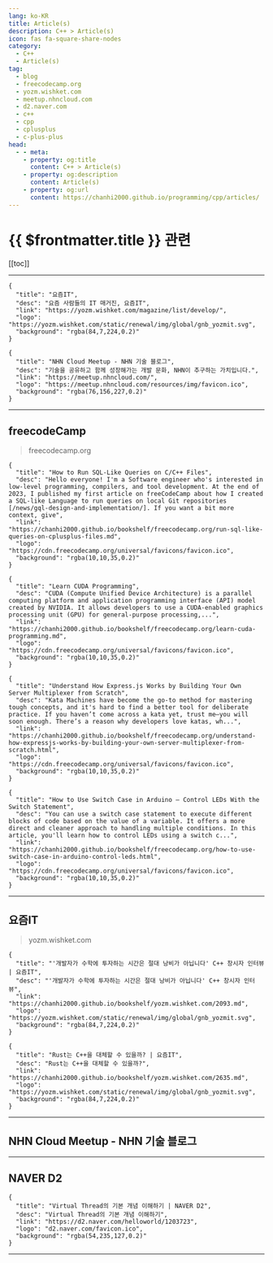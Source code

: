 ```yaml
---
lang: ko-KR
title: Article(s)
description: C++ > Article(s)
icon: fas fa-square-share-nodes
category: 
  - C++
  - Article(s)
tag: 
  - blog
  - freecodecamp.org
  - yozm.wishket.com
  - meetup.nhncloud.com
  - d2.naver.com
  - c++
  - cpp
  - cplusplus
  - c-plus-plus
head:
  - - meta:
    - property: og:title
      content: C++ > Article(s)
    - property: og:description
      content: Article(s)
    - property: og:url
      content: https://chanhi2000.github.io/programming/cpp/articles/
---
```


# {{ $frontmatter.title }} 관련

[[toc]]

---

<SiteInfo
  name="freeCodeCamp Programming Tutorials: Python, JavaScript, Git & More"
  desc="Browse thousands of programming tutorials written by experts. Learn Web Development, Data Science, DevOps, Security, and get developer career advice."
  url="https://freecodecamp.org/news/"
  logo="https://cdn.freecodecamp.org/universal/favicons/favicon.ico"
  preview="https://cdn.freecodecamp.org/platform/universal/fcc_meta_1920X1080-indigo.png"/>

```component VPCard
{
  "title": "요즘IT", 
  "desc": "요즘 사람들의 IT 매거진, 요즘IT", 
  "link": "https://yozm.wishket.com/magazine/list/develop/", 
  "logo": "https://yozm.wishket.com/static/renewal/img/global/gnb_yozmit.svg", 
  "background": "rgba(84,7,224,0.2)"
}
```

```component VPCard
{
  "title": "NHN Cloud Meetup - NHN 기술 블로그",
  "desc": "기술을 공유하고 함께 성장해가는 개발 문화, NHN이 추구하는 가치입니다.",
  "link": "https://meetup.nhncloud.com/",
  "logo": "https://meetup.nhncloud.com/resources/img/favicon.ico",
  "background": "rgba(76,156,227,0.2)"
}
```

<SiteInfo
  name="NAVER D2"
  desc=""
  url="https://d2.naver.com"
  lokafka="d2.naver.com/favicon.ico"
  preview="d2.naver.com/sitebanner.png"/>

---

## <VPIcon icon="fa-brands fa-free-code-camp"/>freecodeCamp

> freecodecamp.org

```component VPCard
{
  "title": "How to Run SQL-Like Queries on C/C++ Files",
  "desc": "Hello everyone! I'm a Software engineer who's interested in low-level programming, compilers, and tool development. At the end of 2023, I published my first article on freeCodeCamp about how I created a SQL-like Language to run queries on local Git repositories [/news/gql-design-and-implementation/]. If you want a bit more context, give",
  "link": "https://chanhi2000.github.io/bookshelf/freecodecamp.org/run-sql-like-queries-on-cplusplus-files.md",
  "logo": "https://cdn.freecodecamp.org/universal/favicons/favicon.ico",
  "background": "rgba(10,10,35,0.2)"
}
```

```component VPCard
{
  "title": "Learn CUDA Programming",
  "desc": "CUDA (Compute Unified Device Architecture) is a parallel computing platform and application programming interface (API) model created by NVIDIA. It allows developers to use a CUDA-enabled graphics processing unit (GPU) for general-purpose processing,...",
  "link": "https://chanhi2000.github.io/bookshelf/freecodecamp.org/learn-cuda-programming.md",
  "logo": "https://cdn.freecodecamp.org/universal/favicons/favicon.ico",
  "background": "rgba(10,10,35,0.2)"
}
```

```component VPCard
{
  "title": "Understand How Express.js Works by Building Your Own Server Multiplexer from Scratch",
  "desc": "Kata Machines have become the go-to method for mastering tough concepts, and it's hard to find a better tool for deliberate practice. If you haven’t come across a kata yet, trust me—you will soon enough. There’s a reason why developers love katas, wh...",
  "link": "https://chanhi2000.github.io/bookshelf/freecodecamp.org/understand-how-expressjs-works-by-building-your-own-server-multiplexer-from-scratch.html",
  "logo": "https://cdn.freecodecamp.org/universal/favicons/favicon.ico",
  "background": "rgba(10,10,35,0.2)"
}
```

```component VPCard
{
  "title": "How to Use Switch Case in Arduino – Control LEDs With the Switch Statement",
  "desc": "You can use a switch case statement to execute different blocks of code based on the value of a variable. It offers a more direct and cleaner approach to handling multiple conditions. In this article, you'll learn how to control LEDs using a switch c...",
  "link": "https://chanhi2000.github.io/bookshelf/freecodecamp.org/how-to-use-switch-case-in-arduino-control-leds.html",
  "logo": "https://cdn.freecodecamp.org/universal/favicons/favicon.ico",
  "background": "rgba(10,10,35,0.2)"
}
```

<!-- END: freecodecamp.org -->

---

## 요즘IT

> yozm.wishket.com

```component VPCard
{
  "title": "'개발자가 수학에 투자하는 시간은 절대 낭비가 아닙니다' C++ 창시자 인터뷰 | 요즘IT",
  "desc": "'개발자가 수학에 투자하는 시간은 절대 낭비가 아닙니다' C++ 창시자 인터뷰",
  "link": "https://chanhi2000.github.io/bookshelf/yozm.wishket.com/2093.md",
  "logo": "https://yozm.wishket.com/static/renewal/img/global/gnb_yozmit.svg", 
  "background": "rgba(84,7,224,0.2)"
}
```

```component VPCard
{
  "title": "Rust는 C++을 대체할 수 있을까? | 요즘IT",
  "desc": "Rust는 C++을 대체할 수 있을까?",
  "link": "https://chanhi2000.github.io/bookshelf/yozm.wishket.com/2635.md",
  "logo": "https://yozm.wishket.com/static/renewal/img/global/gnb_yozmit.svg", 
  "background": "rgba(84,7,224,0.2)"
}
```

<!-- END: yozm.wishket.com -->

---

## NHN Cloud Meetup - NHN 기술 블로그

<SiteInfo
  name="디스어셈블 프레임워크 Capstone-engine 활용하기 | NHN Cloud Meetup"
  desc="디스어셈블 프레임워크 Capstone-engine 활용하기"
  url="https://chanhi2000.github.io/bookshelf/meetup.nhncloud.com/378.md"
  logo="https://meetup.nhncloud.com/resources/img/favicon.ico"
  preview="https://image.toast.com/aaaadh/real/2024/techblog/NHN%20Cloudmeetup%20bannercapstone202403.png"/>

---

## <VPIcon icon="iconfont icon-naver"/>NAVER D2

```component VPCard
{
  "title": "Virtual Thread의 기본 개념 이해하기 | NAVER D2",
  "desc": "Virtual Thread의 기본 개념 이해하기",
  "link": "https://d2.naver.com/helloworld/1203723",
  "logo": "d2.naver.com/favicon.ico",
  "background": "rgba(54,235,127,0.2)"
}
```

---

<TagLinks />

